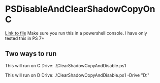 # PSDisableAndClearShadowCopyOnC
 [Link to file](https://github.com/mrdatawolf/PSDisableAndClearShadowCopyOnC/raw/main/ClearCShadowCopyAndDisable.ps1)
Make sure you run this in a powershell console. I have only tested this in PS 7+

<!-- INSTALL_COMMAND: curl -o ClearShadowCopyAndDisable.ps1 https://github.com/mrdatawolf/PSDisableAndClearShadowCopyOnC/raw/main/ClearCShadowCopyAndDisable.ps1 -->
<!-- RUN_COMMAND: ClearShadowCopyAndDisable.ps1 -->

## Two ways to run
This will run on C Drive:
.\ClearShadowCopyAndDisable.ps1


This will run on D Drive:
.\ClearShadowCopyAndDisable.ps1 -Drive "D:"

